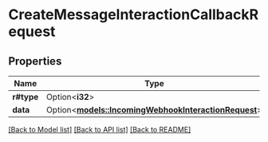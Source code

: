 # CreateMessageInteractionCallbackRequest

## Properties

Name | Type | Description | Notes
------------ | ------------- | ------------- | -------------
**r#type** | Option<**i32**> |  | 
**data** | Option<[**models::IncomingWebhookInteractionRequest**](IncomingWebhookInteractionRequest.md)> |  | [optional]

[[Back to Model list]](../README.md#documentation-for-models) [[Back to API list]](../README.md#documentation-for-api-endpoints) [[Back to README]](../README.md)


